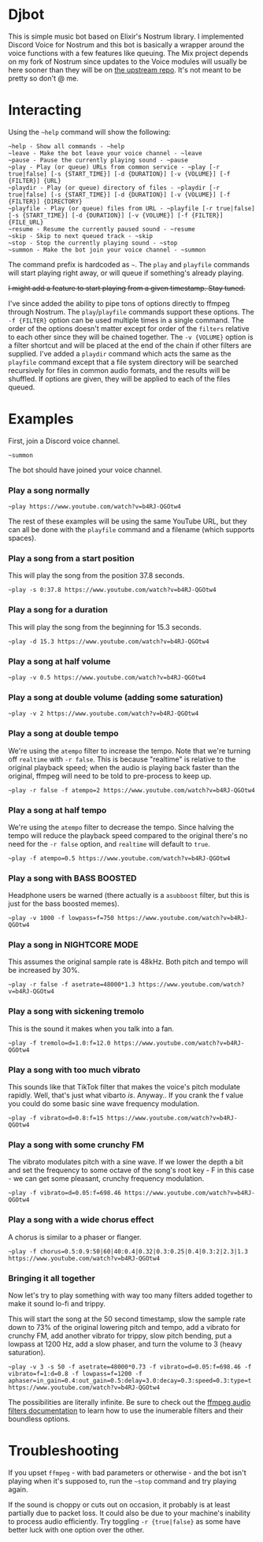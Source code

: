 # Djbot

This is simple music bot based on Elixir's Nostrum library. I implemented Discord Voice for Nostrum and this bot is basically a wrapper around the voice functions with a few features like queuing. The Mix project depends on my fork of Nostrum since updates to the Voice modules will usually be here sooner than they will be on [the upstream repo](https://github.com/Kraigie/nostrum). It's not meant to be pretty so don't @ me.

# Interacting

Using the `~help` command will show the following:

```
~help - Show all commands - ~help
~leave - Make the bot leave your voice channel - ~leave
~pause - Pause the currently playing sound - ~pause
~play - Play (or queue) URLs from common service - ~play [-r true|false] [-s {START_TIME}] [-d {DURATION}] [-v {VOLUME}] [-f {FILTER}] {URL}
~playdir - Play (or queue) directory of files - ~playdir [-r true|false] [-s {START_TIME}] [-d {DURATION}] [-v {VOLUME}] [-f {FILTER}] {DIRECTORY}
~playfile - Play (or queue) files from URL - ~playfile [-r true|false] [-s {START_TIME}] [-d {DURATION}] [-v {VOLUME}] [-f {FILTER}] {FILE_URL}
~resume - Resume the currently paused sound - ~resume
~skip - Skip to next queued track - ~skip
~stop - Stop the currently playing sound - ~stop
~summon - Make the bot join your voice channel - ~summon
```

The command prefix is hardcoded as `~`.
The `play` and `playfile` commands will start playing right away, or will queue if something's already playing.

~~I might add a feature to start playing from a given timestamp. Stay tuned.~~

I've since added the ability to pipe tons of options directly to ffmpeg through Nostrum. The `play`/`playfile` commands support these options.
The `-f {FILTER}` option can be used multiple times in a single command. The order of the options doesn't matter
except for order of the `filters` relative to each other since they will be chained together.
The `-v {VOLUME}` option is a filter shortcut and will be placed at the end of the chain if other filters are supplied.
I've added a `playdir` command which acts the same as the `playfile` command except that a file system directory will be searched recursively for
files in common audio formats, and the results will be shuffled. If options are given, they will be applied to each of the files queued.

# Examples

First, join a Discord voice channel.

`~summon`

The bot should have joined your voice channel.

### Play a song normally

`~play https://www.youtube.com/watch?v=b4RJ-QGOtw4`

The rest of these examples will be using the same YouTube URL, but they can all be done with the `playfile` command and a filename (which supports spaces).

### Play a song from a start position

This will play the song from the position 37.8 seconds.

`~play -s 0:37.8 https://www.youtube.com/watch?v=b4RJ-QGOtw4`

### Play a song for a duration

This will play the song from the beginning for 15.3 seconds.

`~play -d 15.3 https://www.youtube.com/watch?v=b4RJ-QGOtw4`

### Play a song at half volume

`~play -v 0.5 https://www.youtube.com/watch?v=b4RJ-QGOtw4`

### Play a song at double volume (adding some saturation)

`~play -v 2 https://www.youtube.com/watch?v=b4RJ-QGOtw4`

### Play a song at double tempo

We're using the `atempo` filter to increase the tempo.
Note that we're turning off `realtime` with `-r false`.
This is because "realtime" is relative to the original playback speed;
when the audio is playing back faster than the original, ffmpeg will need to
be told to pre-process to keep up.

`~play -r false -f atempo=2 https://www.youtube.com/watch?v=b4RJ-QGOtw4`

### Play a song at half tempo

We're using the `atempo` filter to decrease the tempo.
Since halving the tempo will reduce the playback speed compared to the original
there's no need for the `-r false` option, and `realtime` will default to `true`.

`~play -f atempo=0.5 https://www.youtube.com/watch?v=b4RJ-QGOtw4`

### Play a song with BASS BOOSTED

Headphone users be warned (there actually is a `asubboost` filter, but this is just for the bass boosted memes). 

`~play -v 1000 -f lowpass=f=750 https://www.youtube.com/watch?v=b4RJ-QGOtw4`

### Play a song in NIGHTCORE MODE

This assumes the original sample rate is 48kHz. Both pitch and tempo will be increased by 30%.

`~play -r false -f asetrate=48000*1.3 https://www.youtube.com/watch?v=b4RJ-QGOtw4`

### Play a song with sickening tremolo

This is the sound it makes when you talk into a fan.

`~play -f tremolo=d=1.0:f=12.0 https://www.youtube.com/watch?v=b4RJ-QGOtw4`

### Play a song with too much vibrato

This sounds like that TikTok filter that makes the voice's pitch modulate rapidly.
Well, that's just what vibarto *is*. Anyway..
If you crank the f value you could do some basic sine wave frequency modulation.

`~play -f vibrato=d=0.8:f=15 https://www.youtube.com/watch?v=b4RJ-QGOtw4`

### Play a song with some crunchy FM

The vibrato modulates pitch with a sine wave. If we lower the depth a bit
and set the frequency to some octave of the song's root key - F in this case -
we can get some pleasant, crunchy frequency modulation.

`~play -f vibrato=d=0.05:f=698.46 https://www.youtube.com/watch?v=b4RJ-QGOtw4`

### Play a song with a wide chorus effect

A chorus is similar to a phaser or flanger.

`~play -f chorus=0.5:0.9:50|60|40:0.4|0.32|0.3:0.25|0.4|0.3:2|2.3|1.3 https://www.youtube.com/watch?v=b4RJ-QGOtw4`

### Bringing it all together

Now let's try to play something with way too many filters added together to make it sound lo-fi and trippy.

This will start the song at the 50 second timestamp, slow the sample rate down to 73% of the original lowering pitch and tempo,
add a vibrato for crunchy FM, add another vibrato for trippy, slow pitch bending, put a lowpass at 1200 Hz, add a slow phaser, and turn the volume to 3 (heavy saturation).

`~play -v 3 -s 50 -f asetrate=48000*0.73 -f vibrato=d=0.05:f=698.46 -f vibrato=f=1:d=0.8 -f lowpass=f=1200 -f aphaser=in_gain=0.4:out_gain=0.5:delay=3.0:decay=0.3:speed=0.3:type=t https://www.youtube.com/watch?v=b4RJ-QGOtw4`

The possibilities are literally infinite. Be sure to check out the [ffmpeg audio filters documentation](https://ffmpeg.org/ffmpeg-filters.html#Audio-Filters) to learn how to
use the inumerable filters and their boundless options.

# Troubleshooting

If you upset `ffmpeg` - with bad parameters or otherwise - and the bot isn't playing when it's supposed to, run the `~stop` command and try playing again.

If the sound is choppy or cuts out on occasion, it probably is at least partially due to packet loss. It could also be due to your machine's inability to process audio efficiently.
Try toggling `-r {true|false}` as some have better luck with one option over the other.
